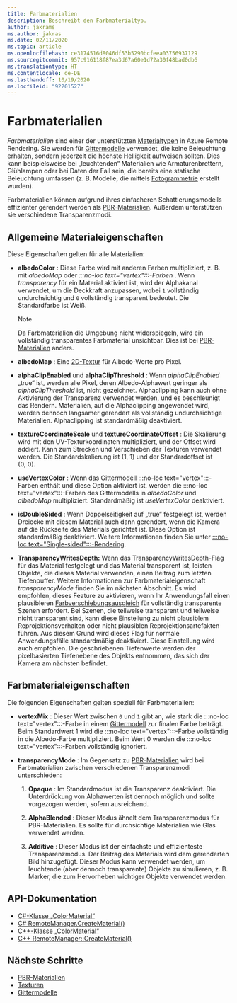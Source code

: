 ```yaml
---
title: Farbmaterialien
description: Beschreibt den Farbmaterialtyp.
author: jakrams
ms.author: jakras
ms.date: 02/11/2020
ms.topic: article
ms.openlocfilehash: ce3174516d8046df53b5290bcfeea03756937129
ms.sourcegitcommit: 957c916118f87ea3d67a60e1d72a30f48bad0db6
ms.translationtype: HT
ms.contentlocale: de-DE
ms.lasthandoff: 10/19/2020
ms.locfileid: "92201527"
---
```

# <a name="color-materials"></a>Farbmaterialien

*Farbmaterialien* sind einer der unterstützten [Materialtypen](../../concepts/materials.md) in Azure Remote Rendering. Sie werden für [Gittermodelle](../../concepts/meshes.md) verwendet, die keine Beleuchtung erhalten, sondern jederzeit die höchste Helligkeit aufweisen sollten. Dies kann beispielsweise bei „leuchtenden“ Materialien wie Armaturenbrettern, Glühlampen oder bei Daten der Fall sein, die bereits eine statische Beleuchtung umfassen (z. B. Modelle, die mittels [Fotogrammetrie](https://en.wikipedia.org/wiki/Photogrammetry) erstellt wurden).

Farbmaterialien können aufgrund ihres einfacheren Schattierungsmodells effizienter gerendert werden als [PBR-Materialien](pbr-materials.md). Außerdem unterstützen sie verschiedene Transparenzmodi.

## <a name="common-material-properties"></a>Allgemeine Materialeigenschaften

Diese Eigenschaften gelten für alle Materialien:

* **albedoColor** : Diese Farbe wird mit anderen Farben multipliziert, z. B. mit *albedoMap* oder *:::no-loc text="vertex":::-Farben* . Wenn *transparency* für ein Material aktiviert ist, wird der Alphakanal verwendet, um die Deckkraft anzupassen, wobei `1` vollständig undurchsichtig und `0` vollständig transparent bedeutet. Die Standardfarbe ist Weiß.

  > [!NOTE]
  > Da Farbmaterialien die Umgebung nicht widerspiegeln, wird ein vollständig transparentes Farbmaterial unsichtbar. Dies ist bei [PBR-Materialien](pbr-materials.md) anders.

* **albedoMap** : Eine [2D-Textur](../../concepts/textures.md) für Albedo-Werte pro Pixel.

* **alphaClipEnabled** und **alphaClipThreshold** : Wenn *alphaClipEnabled* „true“ ist, werden alle Pixel, deren Albedo-Alphawert geringer als *alphaClipThreshold* ist, nicht gezeichnet. Alphaclipping kann auch ohne Aktivierung der Transparenz verwendet werden, und es beschleunigt das Rendern. Materialien, auf die Alphaclipping angewendet wird, werden dennoch langsamer gerendert als vollständig undurchsichtige Materialien. Alphaclipping ist standardmäßig deaktiviert.

* **textureCoordinateScale** und **textureCoordinateOffset** : Die Skalierung wird mit den UV-Texturkoordinaten multipliziert, und der Offset wird addiert. Kann zum Strecken und Verschieben der Texturen verwendet werden. Die Standardskalierung ist (1, 1) und der Standardoffset ist (0, 0).

* **useVertexColor** : Wenn das Gittermodell :::no-loc text="vertex":::-Farben enthält und diese Option aktiviert ist, werden die :::no-loc text="vertex":::-Farben des Gittermodells in *albedoColor* und *albedoMap* multipliziert. Standardmäßig ist *useVertexColor* deaktiviert.

* **isDoubleSided** : Wenn Doppelseitigkeit auf „true“ festgelegt ist, werden Dreiecke mit diesem Material auch dann gerendert, wenn die Kamera auf die Rückseite des Materials gerichtet ist. Diese Option ist standardmäßig deaktiviert. Weitere Informationen finden Sie unter [:::no-loc text="Single-sided":::-Rendering](single-sided-rendering.md).

* **TransparencyWritesDepth:** Wenn das TransparencyWritesDepth-Flag für das Material festgelegt und das Material transparent ist, leisten Objekte, die dieses Material verwenden, einen Beitrag zum letzten Tiefenpuffer. Weitere Informationen zur Farbmaterialeigenschaft *transparencyMode* finden Sie im nächsten Abschnitt. Es wird empfohlen, dieses Feature zu aktivieren, wenn Ihr Anwendungsfall einen plausibleren [Farbverschiebungsausgleich](late-stage-reprojection.md) für vollständig transparente Szenen erfordert. Bei Szenen, die teilweise transparent und teilweise nicht transparent sind, kann diese Einstellung zu nicht plausiblem Reprojektionsverhalten oder nicht plausiblen Reprojektionsartefakten führen. Aus diesem Grund wird dieses Flag für normale Anwendungsfälle standardmäßig deaktiviert. Diese Einstellung wird auch empfohlen. Die geschriebenen Tiefenwerte werden der pixelbasierten Tiefenebene des Objekts entnommen, das sich der Kamera am nächsten befindet.

## <a name="color-material-properties"></a>Farbmaterialeigenschaften

Die folgenden Eigenschaften gelten speziell für Farbmaterialien:

* **vertexMix** : Dieser Wert zwischen `0` und `1` gibt an, wie stark die :::no-loc text="vertex":::-Farbe in einem [Gittermodell](../../concepts/meshes.md) zur finalen Farbe beiträgt. Beim Standardwert 1 wird die :::no-loc text="vertex":::-Farbe vollständig in die Albedo-Farbe multipliziert. Beim Wert 0 werden die :::no-loc text="vertex":::-Farben vollständig ignoriert.

* **transparencyMode** : Im Gegensatz zu [PBR-Materialien](pbr-materials.md) wird bei Farbmaterialien zwischen verschiedenen Transparenzmodi unterschieden:

  1. **Opaque** : Im Standardmodus ist die Transparenz deaktiviert. Die Unterdrückung von Alphawerten ist dennoch möglich und sollte vorgezogen werden, sofern ausreichend.
  
  1. **AlphaBlended** : Dieser Modus ähnelt dem Transparenzmodus für PBR-Materialien. Es sollte für durchsichtige Materialien wie Glas verwendet werden.

  1. **Additive** : Dieser Modus ist der einfachste und effizienteste Transparenzmodus. Der Beitrag des Materials wird dem gerenderten Bild hinzugefügt. Dieser Modus kann verwendet werden, um leuchtende (aber dennoch transparente) Objekte zu simulieren, z. B. Marker, die zum Hervorheben wichtiger Objekte verwendet werden.

## <a name="api-documentation"></a>API-Dokumentation

* [C#-Klasse „ColorMaterial“](/dotnet/api/microsoft.azure.remoterendering.colormaterial)
* [C# RemoteManager.CreateMaterial()](/dotnet/api/microsoft.azure.remoterendering.remotemanager.creatematerial)
* [C++-Klasse „ColorMaterial“](/cpp/api/remote-rendering/colormaterial)
* [C++ RemoteManager::CreateMaterial()](/cpp/api/remote-rendering/remotemanager#creatematerial)

## <a name="next-steps"></a>Nächste Schritte

* [PBR-Materialien](pbr-materials.md)
* [Texturen](../../concepts/textures.md)
* [Gittermodelle](../../concepts/meshes.md)